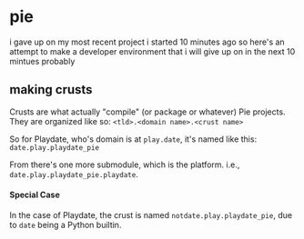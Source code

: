 # pie
i gave up on my most recent project i started 10 minutes ago so here's an attempt to make a developer environment that i will give up on in the next 10 mintues probably

## making crusts
Crusts are what actually "compile" (or package or whatever) Pie projects. They are organized like so:
`<tld>.<domain name>.<crust name>`

So for Playdate, who's domain is at `play.date`, it's named like this:
`date.play.playdate_pie`

From there's one more submodule, which is the platform. i.e., `date.play.playdate_pie.playdate`. 

#### Special Case
In the case of Playdate, the crust is named `notdate.play.playdate_pie`, due to `date` being a Python builtin.

